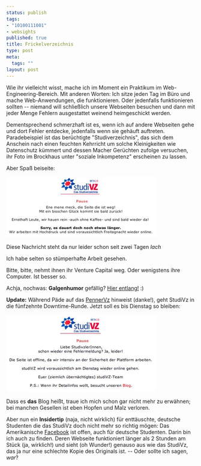 ```yaml
--- 
status: publish
tags: 
- "10100111001"
- websights
published: true
title: Frickelverzeichnis
type: post
meta: 
  tags: ""
layout: post
---
```

Wie ihr vielleicht wisst, mache ich im Moment ein Praktikum im Web-Engineering-Bereich. Mit anderen Worten: Ich sitze jeden Tag im Büro und mache Web-Anwendungen, die funktionieren. Oder jedenfalls funktionieren sollten -- niemand will schließlich unsere Webseiten besuchen und dann mit jeder Menge Fehlern ausgestattet weinend heimgeschickt werden.

Dementsprechend schmerzhaft ist es, wenn ich auf andere Webseiten gehe und dort Fehler entdecke, jedenfalls wenn sie gehäuft auftreten. Paradebeispiel ist das berüchtigte "Studiverzeichnis", das sich dem Anschein nach einen feuchten Kehrricht um solche Kleinigkeiten wie Datenschutz kümmert und dessen Macher Gerüchten zufolge versuchen, ihr Foto im Brockhaus unter "soziale Inkompetenz" erscheinen zu lassen.

Aber Spaß beiseite:

<img id="image735" src="/media/wp/2006/12/studivz.jpg" alt="Studivz Fehlermeldung" class="centered" />

Diese Nachricht steht da nur leider schon seit zwei Tagen *lach*

Ich habe selten so stümperhafte Arbeit gesehen.

Bitte, bitte, nehmt ihnen ihr Venture Capital weg. Oder wenigstens ihre Computer. Ist besser so.

Achja, nochwas: <strong>Galgenhumor</strong> gefällig? <a href="http://www.frickelvz.net/">Hier entlang!</a> :)

<strong>Update:</strong> Während Päde auf das <a href="http://pennervz.net">PennerVz</a> hinweist (danke!), geht StudiVz in die fünfzehnte Downtime-Runde. Jetzt soll es bis Dienstag so bleiben:

<img id="image738" src="/media/wp/2006/12/studivz2.jpg" alt="StudiVz, Fehlermeldung Nummer 2" class="centered" />

Dass es <strong>das</strong> Blog heißt, traue ich mich schon gar nicht mehr zu erwähnen; bei manchen Gesellen ist eben Hopfen und Malz verloren.

Aber nun ein <strong>Insidertip</strong> (naja, nicht wirklich) für enttäuschte, deutsche Studenten die das StudiVz doch nicht mehr so richtig mögen: Das Amerikanische <a href="http://facebook.com">Facebook</a> ist offen, auch für deutsche Studenten. Darin bin ich auch zu finden. Deren Webseite funktioniert länger als 2 Stunden am Stück (ja, wirklich!) und sieht (oh Wunder!) genauso aus wie das StudiVz, das ja nur eine schlechte Kopie des Originals ist. -- Oder sollte ich sagen, <em>war</em>?
